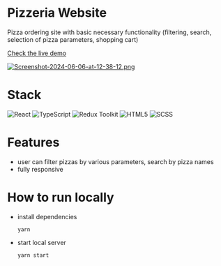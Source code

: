 # Pizzeria Website

Pizza ordering site with basic necessary functionality (filtering, search, selection of pizza parameters, shopping cart)

[Check the live demo](https://pizza-react-daoz2a931-stermilovs-projects.vercel.app/?page=1&limit=4&sortBy=rating&order=asc)

[![Screenshot-2024-06-06-at-12-38-12.png](https://i.postimg.cc/gkLnqcJ7/Screenshot-2024-06-06-at-12-38-12.png)](https://postimg.cc/7fDHqkS1)

# Stack

![React](https://img.shields.io/badge/React-20232A?style=for-the-badge&logo=react&logoColor=61DAFB)
![TypeScript](https://img.shields.io/badge/TypeScript-007ACC?style=for-the-badge&logo=typescript&logoColor=white)
![Redux Toolkit](https://img.shields.io/badge/Redux%20Toolkit-purple?style=for-the-badge&logoColor=white)
![HTML5](https://img.shields.io/badge/HTML5-E34F26?style=for-the-badge&logo=html5&logoColor=white)
![SCSS](https://img.shields.io/badge/SCSS-pink?style=for-the-badge&logoColor=white)

# Features

- user can filter pizzas by various parameters, search by pizza names
- fully responsive

# How to run locally

- install dependencies

  ```
  yarn
  ```
- start local server

  ```
  yarn start
  ```